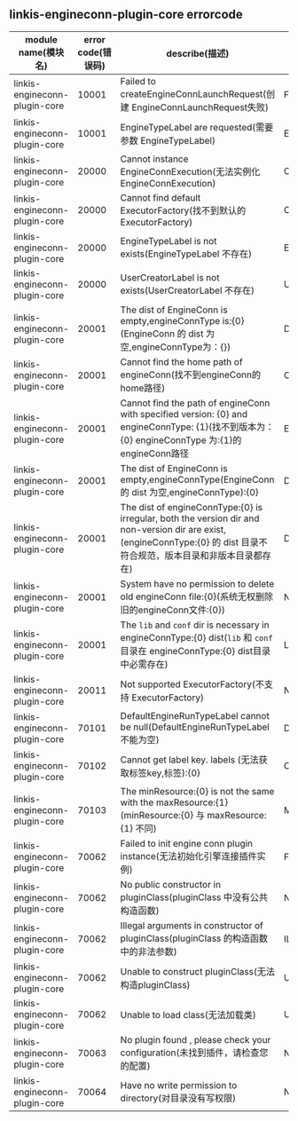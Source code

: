 ## linkis-engineconn-plugin-core  errorcode

| module name(模块名) | error code(错误码)  | describe(描述) |enumeration name(枚举)| Exception Class(类名)|
| -------- | -------- | ----- |-----|-----|
|linkis-engineconn-plugin-core |10001|Failed to createEngineConnLaunchRequest(创建 EngineConnLaunchRequest失败)|FAILED_CREATE_ELR|EngineconnCoreErrorCodeSummary|
|linkis-engineconn-plugin-core |10001|EngineTypeLabel are requested(需要参数 EngineTypeLabel)|ETL_REQUESTED|EngineconnCoreErrorCodeSummary|
|linkis-engineconn-plugin-core |20000|Cannot instance EngineConnExecution(无法实例化 EngineConnExecution)|CANNOT_INSTANCE_ECE|EngineconnCoreErrorCodeSummary|
|linkis-engineconn-plugin-core |20000|Cannot find default ExecutorFactory(找不到默认的 ExecutorFactory)|CANNOT_DEFAULT_EF|EngineconnCoreErrorCodeSummary|
|linkis-engineconn-plugin-core |20000|EngineTypeLabel is not exists(EngineTypeLabel 不存在)|ETL_NOT_EXISTS|EngineconnCoreErrorCodeSummary|
|linkis-engineconn-plugin-core |20000|UserCreatorLabel is not exists(UserCreatorLabel 不存在)|UCL_NOT_EXISTS|EngineconnCoreErrorCodeSummary|
|linkis-engineconn-plugin-core |20001|The dist of EngineConn is empty,engineConnType is:{0}(EngineConn 的 dist 为空,engineConnType为：{})|DIST_IS_EMPTY|EngineconnCoreErrorCodeSummary|
|linkis-engineconn-plugin-core |20001|Cannot find the home path of engineConn(找不到engineConn的home路径)|CANNOT_HOME_PATH_EC|EngineconnCoreErrorCodeSummary|
|linkis-engineconn-plugin-core |20001|Cannot find the path of engineConn with specified version: {0} and engineConnType: {1}(找不到版本为：{0} engineConnType 为:{1}的engineConn路径|ENGIN_VERSION_NOT_FOUND|EngineconnCoreErrorCodeSummary|
|linkis-engineconn-plugin-core |20001|The dist of EngineConn is empty,engineConnType(EngineConn 的 dist 为空,engineConnType):{0}|DIST_IS_EMPTY|EngineconnCoreErrorCodeSummary|
|linkis-engineconn-plugin-core |20001|The dist of engineConnType:{0} is irregular, both the version dir and non-version dir are exist,(engineConnType:{0} 的 dist 目录不符合规范，版本目录和非版本目录都存在)|DIST_IRREGULAR_EXIST|EngineconnCoreErrorCodeSummary|
|linkis-engineconn-plugin-core |20001|System have no permission to delete old engineConn file:{0}(系统无权删除旧的engineConn文件:{0})|NO_PERMISSION_FILE|EngineconnCoreErrorCodeSummary|
|linkis-engineconn-plugin-core |20001|The `lib` and `conf` dir is necessary in engineConnType:{0} dist(`lib` 和 `conf` 目录在 engineConnType:{0} dist目录中必需存在)|LIB_CONF_DIR_NECESSARY|EngineconnCoreErrorCodeSummary|
|linkis-engineconn-plugin-core |20011| Not supported ExecutorFactory(不支持 ExecutorFactory)|NOT_SUPPORTED_EF|EngineconnCoreErrorCodeSummary|
|linkis-engineconn-plugin-core |70101| DefaultEngineRunTypeLabel cannot be null(DefaultEngineRunTypeLabel 不能为空)|DERTL_CANNOT_NULL|EngineconnCoreErrorCodeSummary|
|linkis-engineconn-plugin-core |70102|Cannot get label key. labels (无法获取标签key,标签):{0}|CANNOT_GET_LABEL_KEY|EngineconnCoreErrorCodeSummary|
|linkis-engineconn-plugin-core |70103|The minResource:{0} is not the same with the maxResource:{1}(minResource:{0} 与 maxResource:{1} 不同)|MINRESOURCE_MAXRESOURCE_NO_SAME|EngineconnCoreErrorCodeSummary|
|linkis-engineconn-plugin-core |70062|Failed to init engine conn plugin instance(无法初始化引擎连接插件实例)|FAILED_ENGINE_INSTANCE|EngineconnCoreErrorCodeSummary|
|linkis-engineconn-plugin-core |70062|No public constructor in pluginClass(pluginClass 中没有公共构造函数)|NO_PUBLIC_CONSTRUCTOR|EngineconnCoreErrorCodeSummary|
|linkis-engineconn-plugin-core |70062|Illegal arguments in constructor of pluginClass(pluginClass 的构造函数中的非法参数)|ILLEGAL_ARGUMENTS|EngineconnCoreErrorCodeSummary|
|linkis-engineconn-plugin-core |70062|Unable to construct pluginClass(无法构造pluginClass)|UNABLE_PLUGINCLASS|EngineconnCoreErrorCodeSummary|
|linkis-engineconn-plugin-core |70062|Unable to load class(无法加载类)|UNABLE_CLASS|EngineconnCoreErrorCodeSummary|
|linkis-engineconn-plugin-core |70063|No plugin found , please check your configuration(未找到插件，请检查您的配置)|NO_PLUGIN_FOUND|EngineconnCoreErrorCodeSummary|
|linkis-engineconn-plugin-core |70064|Have no write permission to directory(对目录没有写权限)|NO_WRITE_PERMISSION|EngineconnCoreErrorCodeSummary|


